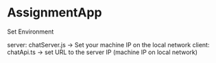 # AssignmentApp


Set Environment

server: chatServer.js -> Set your machine IP on the local network
client: chatApi.ts -> set URL to the server IP (machine IP on local network)
